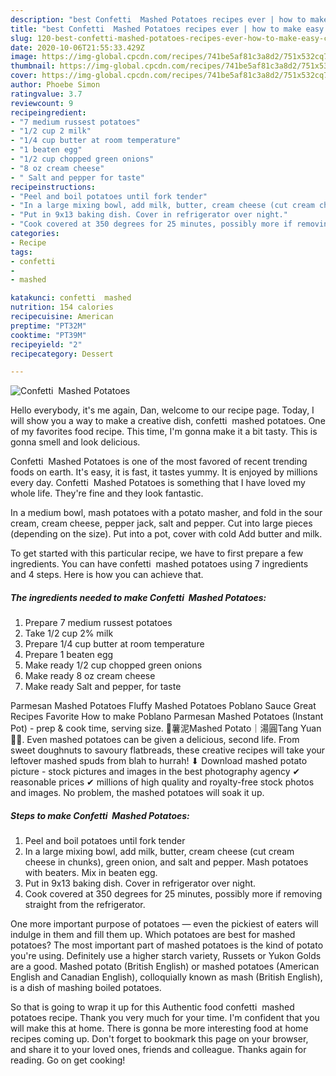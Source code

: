 ```yaml
---
description: "best Confetti  Mashed Potatoes recipes ever | how to make easy Confetti  Mashed Potatoes"
title: "best Confetti  Mashed Potatoes recipes ever | how to make easy Confetti  Mashed Potatoes"
slug: 120-best-confetti-mashed-potatoes-recipes-ever-how-to-make-easy-confetti-mashed-potatoes
date: 2020-10-06T21:55:33.429Z
image: https://img-global.cpcdn.com/recipes/741be5af81c3a8d2/751x532cq70/confetti-mashed-potatoes-recipe-main-photo.jpg
thumbnail: https://img-global.cpcdn.com/recipes/741be5af81c3a8d2/751x532cq70/confetti-mashed-potatoes-recipe-main-photo.jpg
cover: https://img-global.cpcdn.com/recipes/741be5af81c3a8d2/751x532cq70/confetti-mashed-potatoes-recipe-main-photo.jpg
author: Phoebe Simon
ratingvalue: 3.7
reviewcount: 9
recipeingredient:
- "7 medium russest potatoes"
- "1/2 cup 2 milk"
- "1/4 cup butter at room temperature"
- "1 beaten egg"
- "1/2 cup chopped green onions"
- "8 oz cream cheese"
- " Salt and pepper for taste"
recipeinstructions:
- "Peel and boil potatoes until fork tender"
- "In a large mixing bowl, add milk, butter, cream cheese (cut cream cheese in chunks), green onion, and salt and pepper. Mash potatoes with beaters. Mix in beaten egg."
- "Put in 9x13 baking dish. Cover in refrigerator over night."
- "Cook covered at 350 degrees for 25 minutes, possibly more if removing straight from the refrigerator."
categories:
- Recipe
tags:
- confetti
- 
- mashed

katakunci: confetti  mashed 
nutrition: 154 calories
recipecuisine: American
preptime: "PT32M"
cooktime: "PT39M"
recipeyield: "2"
recipecategory: Dessert

---
```



![Confetti  Mashed Potatoes](https://img-global.cpcdn.com/recipes/741be5af81c3a8d2/751x532cq70/confetti-mashed-potatoes-recipe-main-photo.jpg)

Hello everybody, it's me again, Dan, welcome to our recipe page. Today, I will show you a way to make a creative dish, confetti  mashed potatoes. One of my favorites food recipe. This time, I'm gonna make it a bit tasty. This is gonna smell and look delicious.

Confetti  Mashed Potatoes is one of the most favored of recent trending foods on earth. It's easy, it is fast, it tastes yummy. It is enjoyed by millions every day. Confetti  Mashed Potatoes is something that I have loved my whole life. They're fine and they look fantastic.

In a medium bowl, mash potatoes with a potato masher, and fold in the sour cream, cream cheese, pepper jack, salt and pepper. Cut into large pieces (depending on the size). Put into a pot, cover with cold Add butter and milk.


To get started with this particular recipe, we have to first prepare a few ingredients. You can have confetti  mashed potatoes using 7 ingredients and 4 steps. Here is how you can achieve that.

<!--inarticleads1-->

##### The ingredients needed to make Confetti  Mashed Potatoes:

1. Prepare 7 medium russest potatoes
1. Take 1/2 cup 2% milk
1. Prepare 1/4 cup butter at room temperature
1. Prepare 1 beaten egg
1. Make ready 1/2 cup chopped green onions
1. Make ready 8 oz cream cheese
1. Make ready  Salt and pepper, for taste


Parmesan Mashed Potatoes Fluffy Mashed Potatoes Poblano Sauce Great Recipes Favorite How to make Poblano Parmesan Mashed Potatoes (Instant Pot) - prep &amp; cook time, serving size. 💛薯泥Mashed Potato｜湯圓Tang Yuan🐹💕. Even mashed potatoes can be given a delicious, second life. From sweet doughnuts to savoury flatbreads, these creative recipes will take your leftover mashed spuds from blah to hurrah! ⬇ Download mashed potato picture - stock pictures and images in the best photography agency ✔ reasonable prices ✔ millions of high quality and royalty-free stock photos and images. No problem, the mashed potatoes will soak it up. 

<!--inarticleads2-->

##### Steps to make Confetti  Mashed Potatoes:

1. Peel and boil potatoes until fork tender
1. In a large mixing bowl, add milk, butter, cream cheese (cut cream cheese in chunks), green onion, and salt and pepper. Mash potatoes with beaters. Mix in beaten egg.
1. Put in 9x13 baking dish. Cover in refrigerator over night.
1. Cook covered at 350 degrees for 25 minutes, possibly more if removing straight from the refrigerator.


One more important purpose of potatoes — even the pickiest of eaters will indulge in them and fill them up. Which potatoes are best for mashed potatoes? The most important part of mashed potatoes is the kind of potato you&#39;re using. Definitely use a higher starch variety, Russets or Yukon Golds are a good. Mashed potato (British English) or mashed potatoes (American English and Canadian English), colloquially known as mash (British English), is a dish of mashing boiled potatoes. 

So that is going to wrap it up for this Authentic food confetti  mashed potatoes recipe. Thank you very much for your time. I'm confident that you will make this at home. There is gonna be more interesting food at home recipes coming up. Don't forget to bookmark this page on your browser, and share it to your loved ones, friends and colleague. Thanks again for reading. Go on get cooking!
